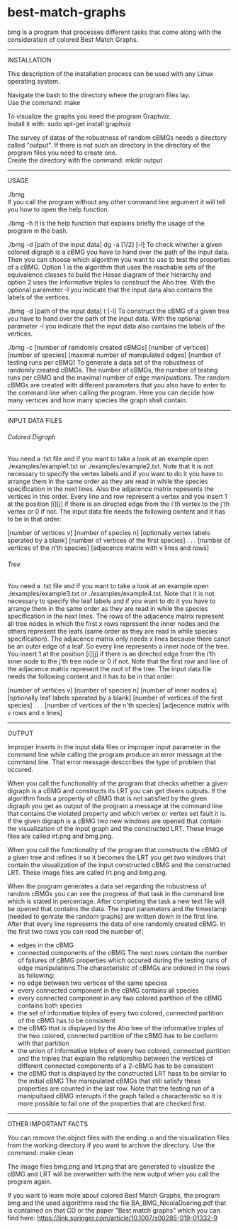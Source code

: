 # best-match-graphs
bmg is a program that processes different tasks that come along with the consideration of colored Best Match Graphs.
____________

INSTALLATION

This description of the installation process can be used with any Linux operating system.

Navigate the bash to the directory where the program files lay.<br>
Use the command:	make

To visualize the graphs you need the program Graphviz.<br>
Install it with: 	sudo apt-get install graphviz

The survey of datas of the robustness of random cBMGs needs a directory called "output". If there is not such an directory in the directory of the program files you need to create one.<br>
Create the directory with the command:	mkdir output
___________

USAGE

./bmg<br>
If you call the program without any other command line argument it will tell you how to open the help function.


./bmg -h
It is the help function that explains briefly the usage of the program in the bash.


./bmg -d [path of the input data] dg -a [1/2] [-l]
To check whether a given colored digraph is a cBMG you have to hand over the path of the input data. Then you can choose which algorithm you want to use to test the properties of a cBMG. Option 1 is the algorithm that uses the reachable sets of the equivalence classes to build the Hasse diagram of their hierarchy and option 2 uses the informative triples to construct the Aho tree.
With the optional parameter -l you indicate that the input data also contains the labels of the vertices.


./bmg -d [path of the input data] t [-l]
To construct the cBMG of a given tree you have to hand over the path of the input data.
With the optional parameter -l you indicate that the input data also contains the labels of the vertices.


./bmg -c [number of ramdomly created cBMGs] [number of vertices] [number of species] [maximal number of manipulated edges] [number of testing runs per cBMG]
To generate a data set of the robustness of randomly created cBMGs. The number of cBMGs, the number of testing runs per cBMG and the maximal number of edge manipuations. The random cBMGs are created with different parameters that you also have to enter to the command line when calling the program. Here you can decide how many vertices and how many species the graph shall contain.

___________

INPUT DATA FILES

###### Colored Digraph
You need a .txt file and if you want to take a look at an example open ./examples/example1.txt or ./examples/example2.txt. Note that it is not necessary to specify the vertex labels and if you want to do it you have to arrange them in the same order as they are read in while the species specification in the next lines. Also the adjacence matrix repesents the vertices in this order. Every line and row represent a vertex and you insert 1 at the position [i][j] if there is an directed edge from the i'th vertex to the j'th vertex or 0 if not. The input data file needs the following content and it has to be in that order:


[number of vertices v]
[number of species n]
[optionally vertex labels sperated by a blank]
[number of vertices of the first species]
.
.
.
[number of vertices of the n'th species]
[adjecence matrix with v lines and rows]



###### Tree
You need a .txt file and if you want to take a look at an example open ./examples/example3.txt or ./examples/example4.txt. Note that it is not necessary to specify the leaf labels and if you want to do it you have to arrange them in the same order as they are read in while the species specification in the next lines. The rows of the adjacence matrix represent all tree nodes in which the first x rows represent the inner nodes and the others represent the leafs (same order as they are read in while species specification). The adjacence matrix only needs x lines because there canot be an outer edge of a leaf. So every line represents a inner node of the tree. You insert 1 at the position [i][j] if there is an directed edge from the i'th inner node to the j'th tree node or 0 if not. Note that the first row and line of the adjacence matrix represent the root of the tree. The input data file needs the following content and it has to be in that order:


[number of vertices v]
[number of species n]
[number of inner nodes x]
[optionally leaf labels sperated by a blank]
[number of vertices of the first species]
.
.
.
[number of vertices of the n'th species]
[adjecence matrix with v rows and x lines]

___________

OUTPUT

Improper inserts in the input data files or improper input parameter in the command line while calling the program produce an error message at the command line. That error message desccribes the type of problem that occured.


When you call the functionality of the program that checks whether a given digraph is a cBMG and constructs its LRT you can get divers outputs. If the algorithm finds a propertiy of cBMG that is not satisfied by the given digraph you get as output of the program a message at the command line that contains the violated property and which vertex or vertex set fault it is. If the given digraph is a cBMG two new windows are opened that contain the visualization of the input graph and the constructed LRT. These image files are called lrt.png and bmg.png.


When you call the functionality of the program that constructs the cBMG of a given tree and refines it so it becomes the LRT you get two windows that contain the visualization of the input constructed cBMG and the constructed LRT. These image files are called lrt.png and bmg.png.


When the program generates a data set regarding the robustness of random cBMGs you can see the progress of that task in the command line which is stated in percentage. After completing the task a new text file will be opened that contains the data. The input parameters and the timestamp (needed to genrate the random graphs) are written down in the first line. After that every line represents the data of one randomly created cBMG. In the first two rows you can read the number of:
- edges in the cBMG
- connected components of the cBMG
The next rows contain the number of failures of cBMG properties which occured during the testing runs of edge manipulations.The characteristic of cBMGs are ordered in the rows as following:
- no edge between two vertices of the same species
- every connected component in the cBMG contains all species
- every connected component in any two colored partition of the cBMG contains both species
- the set of informative triples of every two colored, connected partition of the cBMG has to be consistent
- the cBMG that is displayed by the Aho tree of the informative triples of the two colored, connected partition of the cBMG has to be conform with that partition
- the union of informative triples of every two colored, connected partition and the triples that explain the relationship between the vertices of different connected components of a 2-cBMG has to be consistent
- the cBMG that is displayed by the constructed LRT hass to be similar to the initial cBMG
The manipulated cBMGs that still satisfy these properties are counted in the last row.
Note that the testing run of a manipultaed cBMG interupts if the graph failed a characteristic so it is more possible to fail one of the properties that are checked first.

___________

OTHER IMPORTANT FACTS

You can remove the object files with the ending .o and the visualization files from the working directory if you want to archive the directory. 
Use the command:	make clean

The image files bmg.png and lrt.png that are generated to visualize the cBMG and LRT will be overwritten with the new output when you call the program again.

If you want to learn more about colored Best Match Graphs, the program bmg and the used algorithms read the file BA_BMG_NicolaDoering.pdf that is contained on that CD or the paper "Best match graphs" which you can find here:
https://link.springer.com/article/10.1007/s00285-019-01332-9
